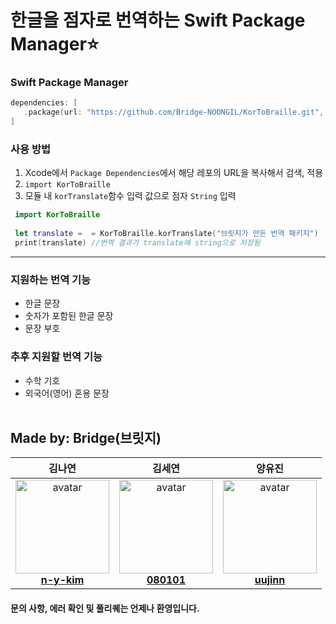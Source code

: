 # 한글을 점자로 번역하는 Swift Package Manager⭐️

### Swift Package Manager
 ```Swift
dependencies: [
    .package(url: "https://github.com/Bridge-NOONGIL/KorToBraille.git", .upToNextMajor(from: "1.0.2"))
]
 ```
### 사용 방법
1. Xcode에서 `Package Dependencies`에서 해당 레포의 URL을 복사해서 검색, 적용
2. `import KorToBraille`
3. 모듈 내 `korTranslate`함수 입력 값으로 점자 `String` 입력
 ```Swift
  import KorToBraille
  
  let translate =  = KorToBraille.korTranslate("브릿지가 만든 번역 패키지")
  print(translate) //번역 결과가 translate에 string으로 저장됨
 ```
---
### 지원하는 번역 기능
- 한글 문장
- 숫자가 포함된 한글 문장
- 문장 부호
### 추후 지원할 번역 기능
- 수학 기호
- 외국어(영어) 혼용 문장
<br></br>
## Made by: Bridge(브릿지)
| 김나연 | 김세연 | 양유진 |
| :-: | :-: | :-: |
| <img src='https://avatars.githubusercontent.com/u/76769919?v=4' width='150px' height='150px' alt='avatar'/><br/><b>[n-y-kim](https://github.com/n-y-kim)</b> | <img src='https://avatars.githubusercontent.com/u/48678324?v=4' width='150px' height='150px' alt='avatar'/><br/><b>[080101](https://github.com/080101)</b> | <img src='https://avatars.githubusercontent.com/u/70887135?v=4' width='150px' height='150px' alt='avatar'/><br/><b>[uujinn](https://github.com/uujinn)</b> |

#### 문의 사항, 에러 확인 및 풀리퀘는 언제나 환영입니다.
